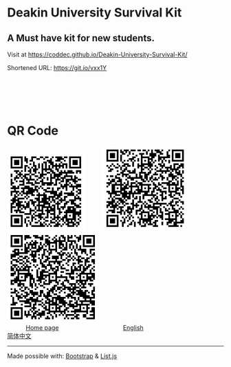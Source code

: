 # Deakin University Survival Kit
## A Must have kit for new students.

Visit at https://coddec.github.io/Deakin-University-Survival-Kit/

Shortened URL: https://git.io/vxx1Y  


<br>
<br>


<br>
<br>


# QR Code

[![alt text](./github-files/qr-index.png)](https://coddec.github.io/Deakin-University-Survival-Kit/)  &nbsp;&nbsp;&nbsp;&nbsp;&nbsp;&nbsp;&nbsp;&nbsp;&nbsp;&nbsp;[![alt text](./github-files/qr-q-en.png)](https://coddec.github.io/Deakin-University-Survival-Kit/q-en.htm)  &nbsp;&nbsp;&nbsp;&nbsp;&nbsp;&nbsp;&nbsp;&nbsp;&nbsp;&nbsp;&nbsp;[![alt text](./github-files/qr-q-zh-hans.png)](https://coddec.github.io/Deakin-University-Survival-Kit/q-zh-hans.htm)<br> 
&nbsp;&nbsp;&nbsp;&nbsp;&nbsp;&nbsp;&nbsp;&nbsp;&nbsp;&nbsp;&nbsp;[Home page](https://coddec.github.io/Deakin-University-Survival-Kit/) &nbsp;&nbsp;&nbsp;&nbsp;&nbsp;&nbsp;&nbsp;&nbsp;&nbsp;&nbsp;&nbsp;&nbsp;&nbsp;&nbsp;&nbsp;&nbsp;&nbsp;&nbsp;&nbsp;&nbsp;&nbsp;&nbsp;&nbsp;&nbsp;&nbsp;&nbsp;&nbsp;&nbsp;&nbsp;&nbsp;&nbsp;&nbsp;&nbsp;&nbsp;&nbsp;&nbsp; [English](https://coddec.github.io/Deakin-University-Survival-Kit/q-en.htm) &nbsp;&nbsp;&nbsp;&nbsp;&nbsp;&nbsp;&nbsp;&nbsp;&nbsp;&nbsp;&nbsp;&nbsp;&nbsp;&nbsp;&nbsp;&nbsp;&nbsp;&nbsp;&nbsp;&nbsp;&nbsp;&nbsp;&nbsp;&nbsp;&nbsp;&nbsp;&nbsp;&nbsp;&nbsp;&nbsp;&nbsp;&nbsp;&nbsp;&nbsp;&nbsp;&nbsp;&nbsp;&nbsp;&nbsp;&nbsp;&nbsp;&nbsp;&nbsp;&nbsp;&nbsp;  [简体中文](https://coddec.github.io/Deakin-University-Survival-Kit/q-zh-hans.htm)

---
Made possible with: [Bootstrap](https://getbootstrap.com/) & [List.js](http://listjs.com)
